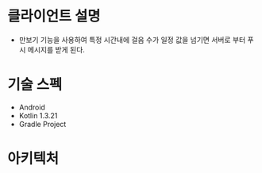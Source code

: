 # 클라이언트 설명
- 만보기 기능을 사용하여 특정 시간내에 걸음 수가 일정 값을 넘기면 서버로 부터 푸시 메시지를 받게 된다.

# 기술 스펙
- Android
- Kotlin 1.3.21
- Gradle Project 

# 아키텍처

#

